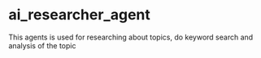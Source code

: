 # ai_researcher_agent
This agents is used for researching about topics, do keyword search and analysis of the topic
